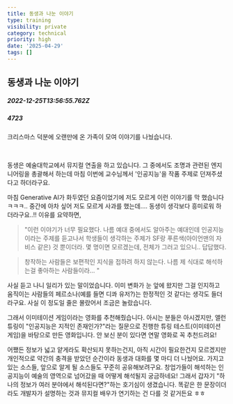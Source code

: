 ```yaml
---
title: 동생과 나눈 이야기
type: training
visibility: private
category: technical
priority: high
date: '2025-04-29'
tags: []
---
```

## 동생과 나눈 이야기
##### 2022-12-25T13:56:55.762Z
##### 4723

<p>크리스마스 덕분에 오랜만에 온 가족이 모여 이야기를 나눴습니다.</p><p><br></p><p>동생은 예술대학교에서 뮤지컬 연출을 하고 있습니다. 그 중에서도 조명과 관련된 엔지니어링을 총괄해서 하는데 마침 이번에 교수님께서 '인공지능'을 작품 주제로 던져주셨다고 하더라구요.</p><p>마침 Generative AI가 화두였던 요즘이었기에 저도 모르게 이런 이야기를 막 했습니다 ㅋㅋㅋ.. 중간에 아차 싶어 저도 모르게 사과를 했는데.... 동생이 생각보다 흥미로워 하더라구요..!! 이유를 요약하면,</p><blockquote>"이런 이야기가 너무 필요했다. 나름 예대 중에서도 알아주는 예대인데 인공지능이라는 주제를 듣고나서 학생들이 생각하는 주제가 SF랑 푸른색(아이언맨의 자비스 같은) 것 뿐이더라. 몇 명이면 모르겠는데, 전체가 그러고 있으니.. 답답했다.</blockquote><blockquote>창작하는 사람들은 보편적인 지식을 접하려 하지 않는다. 나름 제 식대로 해석하는걸 좋아하는 사람들이라... "</blockquote><p>사실 듣고 나니 일리가 있는 말이었습니다. 이미 변화가 눈 앞에 왔지만 그걸 인지하고 움직이는 사람들의 페르소나(예를 들면 디콰 유저?)는 한정적인 것 같다는 생각도 들더라구요. 사실 이 정도일 줄은 몰랐어서 조금은 놀랐습니다.</p><p>그래서 이미테이션 게임이라는 영화를 추천해줬습니다. 아시는 분들은 아시겠지만, 앨런 튜링이 "인공지능은 지적인 존재인가?"라는 질문으로 진행한 튜링 테스트(이미테이션 게임)을 바탕으로 만든 영화입니다. 안 보신 분이 있다면 연말 영화로 꼭 추천드려요!</p><p>어쨌든 정보가 넓고 얕게라도 확산되지 못하는건지, 아직 시간이 필요한건지 모르겠지만 개인적으로 약간의 충격을 받았던 순간이라 동생과 대화를 몇 마디 더 나눴어요. 가지고 있는 소스들, 앞으로 알게 될 소스들도 꾸준히 공유해보려구요. 창업가들이 해석하는 인공지능이 예술의 영역으로 넘어갔을 때 어떻게 해석될지 궁금하네요! 그래서 갑자기 "하나의 정보가 여러 분야에서 해석된다면?"하는 호기심이 생겼습니다. 똑같은 한 문장이더라도 개발자가 설명하는 것과 뮤지컬 배우가 연기하는 건 다를 것 같거든요 ㅎㅎ</p>
